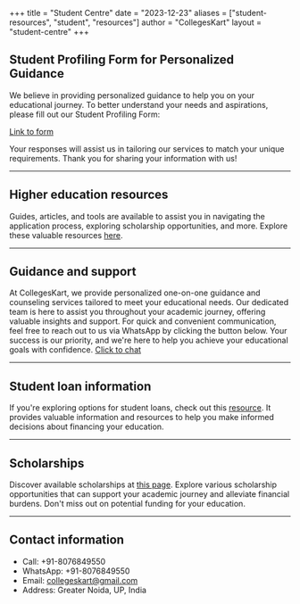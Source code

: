 +++
title = "Student Centre"
date = "2023-12-23"
aliases = ["student-resources", "student", "resources"]
author = "CollegesKart"
layout = "student-centre"
+++

## Student Profiling Form for Personalized Guidance

We believe in providing personalized guidance to help you on your educational journey. To better understand your needs and aspirations, please fill out our Student Profiling Form:

[Link to form](https://forms.gle/A8Ku5WhSUYdLidZE9)

Your responses will assist us in tailoring our services to match your unique requirements. Thank you for sharing your information with us!

---

## Higher education resources

Guides, articles, and tools are available to assist you in navigating the application process, exploring scholarship opportunities, and more. Explore these valuable resources [here](https://www.education.gov.in/higher_education).
&nbsp;

---
## Guidance and support

At CollegesKart, we provide personalized one-on-one guidance and counseling services tailored to meet your educational needs. Our dedicated team is here to assist you throughout your academic journey, offering valuable insights and support. For quick and convenient communication, feel free to reach out to us via WhatsApp by clicking the button below. Your success is our priority, and we're here to help you achieve your educational goals with confidence. <a href="https://wa.me/+918076849550" target="_blank" title="Click to chat on WhatsApp" rel="external"> Click to chat </a>
<!-- <img src="/images/whatsapp-icon.svg" alt="WhatsApp Icon" width="20" height="20" style="vertical-align: middle;"> -->

---

## Student loan information

If you're exploring options for student loans, check out this [resource](https://www.bankbazaar.com/education-loan.html). It provides valuable information and resources to help you make informed decisions about financing your education.

---

## Scholarships

Discover available scholarships at [this page](https://www.buddy4study.com/scholarships). Explore various scholarship opportunities that can support your academic journey and alleviate financial burdens. Don't miss out on potential funding for your education.

---

## Contact information

* Call: +91-8076849550
* WhatsApp: +91-8076849550
* Email: collegeskart@gmail.com
* Address: Greater Noida, UP, India